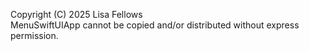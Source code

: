 Copyright (C) 2025 Lisa Fellows
<br>
MenuSwiftUIApp cannot be copied and/or distributed without express permission.
